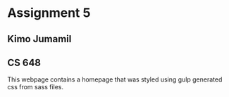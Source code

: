 # Assignment 5

## Kimo Jumamil
## CS 648
 
This webpage contains a homepage that was styled using gulp generated css from sass files.
